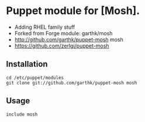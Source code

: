 # Puppet module for [Mosh].
 - Adding RHEL family stuff
 - Forked from Forge module: garthk/mosh
 - http://github.com/garthk/puppet-mosh mosh
 - https://github.com/zerlgi/puppet-mosh

## Installation

    cd /etc/puppet/modules
    git clone git://github.com/garthk/puppet-mosh mosh

## Usage

    include mosh
